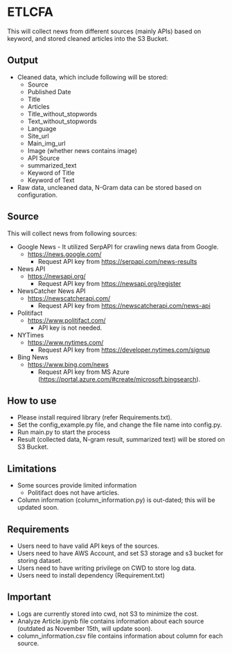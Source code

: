 # ETLCFA
This will collect news from different sources (mainly APIs) based on keyword, and stored cleaned articles into the S3 Bucket.

## Output
- Cleaned data, which include following will be stored:
  - Source
  - Published Date
  - Title
  - Articles
  - Title_without_stopwords	
  - Text_without_stopwords	
  - Language	
  - Site_url	
  - Main_img_url
  - Image (whether news contains image)	
  - API Source	
  - summarized_text	
  - Keyword of Title
  - Keyword of Text
- Raw data, uncleaned data, N-Gram data can be stored based on configuration.

## Source
This will collect news from following sources:
  - Google News - It utilized SerpAPI for crawling news data from Google.
    - https://news.google.com/
      - Request API key from https://serpapi.com/news-results
  - News API
    - https://newsapi.org/
      - Request API key from https://newsapi.org/register
  - NewsCatcher News API
    - https://newscatcherapi.com/
      - Request API key from https://newscatcherapi.com/news-api
  - Politifact
    - https://www.politifact.com/
      - API key is not needed.
  - NYTimes
    - https://www.nytimes.com/
      - Request API key from https://developer.nytimes.com/signup
  - Bing News
    - https://www.bing.com/news
      - Request API key from MS Azure (https://portal.azure.com/#create/microsoft.bingsearch).

## How to use
- Please install required library (refer Requirements.txt).
- Set the config_example.py file, and change the file name into config.py.
- Run main.py to start the process
- Result (collected data, N-gram result, summarized text) will be stored on S3 Bucket.

## Limitations
- Some sources provide limited information
  - Politifact does not have articles.
- Column information (column_information.py) is out-dated; this will be updated soon.

## Requirements
- Users need to have valid API keys of the sources.
- Users need to have AWS Account, and set S3 storage and s3 bucket for storing dataset.
- Users need to have writing privilege on CWD to store log data.
- Users need to install dependency (Requirement.txt)

## Important
- Logs are currently stored into cwd, not S3 to minimize the cost.
- Analyze Article.ipynb file contains information about each source (outdated as November 15th, will update soon).
- column_information.csv file contains information about column for each source.